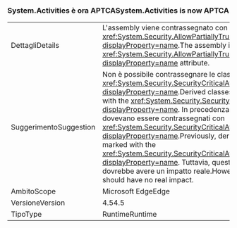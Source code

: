 ### <a name="systemactivities-is-now-aptca"></a><span data-ttu-id="24b3f-101">System.Activities è ora APTCA</span><span class="sxs-lookup"><span data-stu-id="24b3f-101">System.Activities is now APTCA</span></span>

|   |   |
|---|---|
|<span data-ttu-id="24b3f-102">Dettagli</span><span class="sxs-lookup"><span data-stu-id="24b3f-102">Details</span></span>|<span data-ttu-id="24b3f-103">L'assembly viene contrassegnato con l'attributo <xref:System.Security.AllowPartiallyTrustedCallersAttribute?displayProperty=name>.</span><span class="sxs-lookup"><span data-stu-id="24b3f-103">The assembly is marked with the <xref:System.Security.AllowPartiallyTrustedCallersAttribute?displayProperty=name> attribute.</span></span>|
|<span data-ttu-id="24b3f-104">Suggerimento</span><span class="sxs-lookup"><span data-stu-id="24b3f-104">Suggestion</span></span>|<span data-ttu-id="24b3f-105">Non è possibile contrassegnare le classi derivate con <xref:System.Security.SecurityCriticalAttribute?displayProperty=name>.</span><span class="sxs-lookup"><span data-stu-id="24b3f-105">Derived classes cannot be marked with the <xref:System.Security.SecurityCriticalAttribute?displayProperty=name>.</span></span> <span data-ttu-id="24b3f-106">In precedenza, i tipi derivati dovevano essere contrassegnati con <xref:System.Security.SecurityCriticalAttribute?displayProperty=name>.</span><span class="sxs-lookup"><span data-stu-id="24b3f-106">Previously, derived types had to be marked with the <xref:System.Security.SecurityCriticalAttribute?displayProperty=name>.</span></span> <span data-ttu-id="24b3f-107">Tuttavia, questa modifica non dovrebbe avere un impatto reale.</span><span class="sxs-lookup"><span data-stu-id="24b3f-107">However, this change should have no real impact.</span></span>|
|<span data-ttu-id="24b3f-108">Ambito</span><span class="sxs-lookup"><span data-stu-id="24b3f-108">Scope</span></span>|<span data-ttu-id="24b3f-109">Microsoft Edge</span><span class="sxs-lookup"><span data-stu-id="24b3f-109">Edge</span></span>|
|<span data-ttu-id="24b3f-110">Versione</span><span class="sxs-lookup"><span data-stu-id="24b3f-110">Version</span></span>|<span data-ttu-id="24b3f-111">4.5</span><span class="sxs-lookup"><span data-stu-id="24b3f-111">4.5</span></span>|
|<span data-ttu-id="24b3f-112">Tipo</span><span class="sxs-lookup"><span data-stu-id="24b3f-112">Type</span></span>|<span data-ttu-id="24b3f-113">Runtime</span><span class="sxs-lookup"><span data-stu-id="24b3f-113">Runtime</span></span>|

